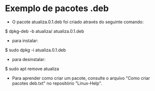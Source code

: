 # Exemplo de pacotes .deb

- O pacote atualiza.0.1.deb foi criado através do seguinte comando:

$ dpkg-deb -b atualiza/ atualiza.0.1.deb

- para instalar:

$ sudo dpkg -i atualiza.0.1.deb

- para desinstalar:

$ sudo apt remove atualiza

- Para aprender como criar um pacote, consulte o arquivo "Como criar pacotes deb.txt" no repositório "Linux-Help".

